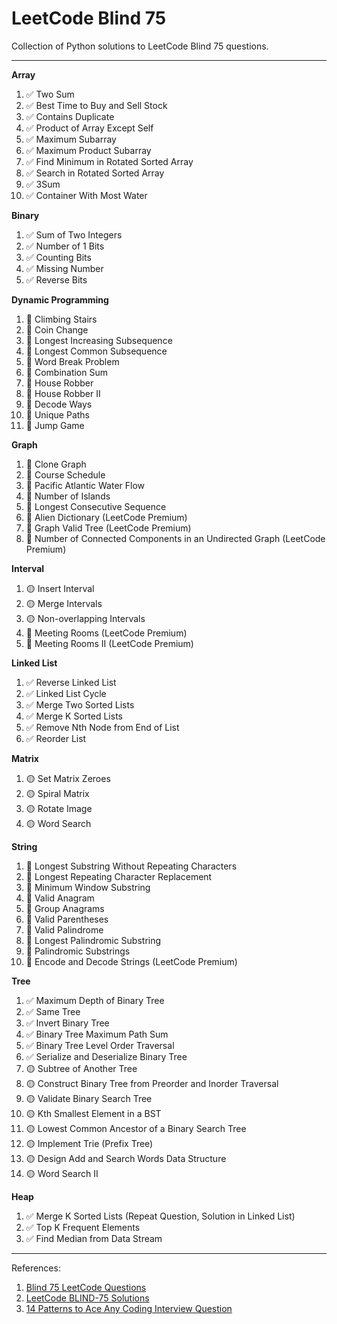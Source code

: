 # LeetCode Blind 75

Collection of Python solutions to LeetCode Blind 75 questions.

---

**Array**

1. ✅ Two Sum
2. ✅ Best Time to Buy and Sell Stock
3. ✅ Contains Duplicate
4. ✅ Product of Array Except Self
5. ✅ Maximum Subarray
6. ✅ Maximum Product Subarray
7. ✅ Find Minimum in Rotated Sorted Array
8. ✅ Search in Rotated Sorted Array
9. ✅ 3Sum
10. ✅ Container With Most Water

**Binary**

1. ✅ Sum of Two Integers
2. ✅ Number of 1 Bits
3. ✅ Counting Bits
4. ✅ Missing Number
5. ✅ Reverse Bits

**Dynamic Programming**

1. 🔴 Climbing Stairs
2. 🔴 Coin Change
3. 🔴 Longest Increasing Subsequence
4. 🔴 Longest Common Subsequence
5. 🔴 Word Break Problem
6. 🔴 Combination Sum
7. 🔴 House Robber
8. 🔴 House Robber II
9. 🔴 Decode Ways
10. 🔴 Unique Paths
11. 🔴 Jump Game

**Graph**

1. 🔴 Clone Graph
2. 🔴 Course Schedule
3. 🔴 Pacific Atlantic Water Flow
4. 🔴 Number of Islands
5. 🔴 Longest Consecutive Sequence
6. 🔴 Alien Dictionary (LeetCode Premium)
7. 🔴 Graph Valid Tree (LeetCode Premium)
8. 🔴 Number of Connected Components in an Undirected Graph (LeetCode Premium)

**Interval**

1. 🟡 Insert Interval
2. 🟡 Merge Intervals
3. 🟡 Non-overlapping Intervals
4. 🔴 Meeting Rooms (LeetCode Premium)
5. 🔴 Meeting Rooms II (LeetCode Premium)

**Linked List**

1. ✅ Reverse Linked List
2. ✅ Linked List Cycle
3. ✅ Merge Two Sorted Lists
4. ✅ Merge K Sorted Lists
5. ✅ Remove Nth Node from End of List
6. ✅ Reorder List

**Matrix**

1. 🟡 Set Matrix Zeroes
2. 🟡 Spiral Matrix
3. 🟡 Rotate Image
4. 🟡 Word Search

**String**

1. 🔴 Longest Substring Without Repeating Characters
2. 🔴 Longest Repeating Character Replacement
3. 🔴 Minimum Window Substring
4. 🔴 Valid Anagram
5. 🔴 Group Anagrams
6. 🔴 Valid Parentheses
7. 🔴 Valid Palindrome
8. 🔴 Longest Palindromic Substring
9. 🔴 Palindromic Substrings
10. 🔴 Encode and Decode Strings (LeetCode Premium)

**Tree**

1. ✅ Maximum Depth of Binary Tree
2. ✅ Same Tree
3. ✅ Invert Binary Tree
4. ✅ Binary Tree Maximum Path Sum
5. ✅ Binary Tree Level Order Traversal
6. ✅ Serialize and Deserialize Binary Tree
7. 🟡 Subtree of Another Tree
8. 🟡 Construct Binary Tree from Preorder and Inorder Traversal
9. 🟡 Validate Binary Search Tree
10. 🟡 Kth Smallest Element in a BST
11. 🟡 Lowest Common Ancestor of a Binary Search Tree
12. 🟡 Implement Trie (Prefix Tree)
13. 🟡 Design Add and Search Words Data Structure
14. 🟡 Word Search II

**Heap**

1. ✅ Merge K Sorted Lists (Repeat Question, Solution in Linked List)
2. ✅ Top K Frequent Elements
3. ✅ Find Median from Data Stream

---

References:

1. [Blind 75 LeetCode Questions](https://leetcode.com/discuss/general-discussion/460599/blind-75-leetcode-questions)
2. [LeetCode BLIND-75 Solutions](https://youtube.com/playlist?list=PLot-Xpze53ldVwtstag2TL4HQhAnC8ATf&si=voYfyCjt6oXgk7J8)
3. [14 Patterns to Ace Any Coding Interview Question](https://hackernoon.com/14-patterns-to-ace-any-coding-interview-question-c5bb3357f6ed)
